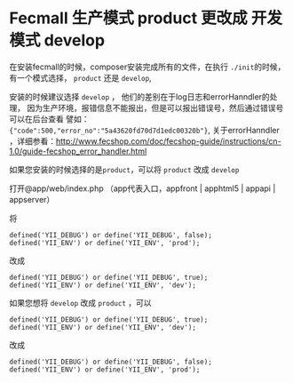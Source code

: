 Fecmall 生产模式 product 更改成 开发模式 develop
=======================


在安装fecmall的时候，composer安装完成所有的文件，在执行 `./init`的时候，有一个模式选择，
`product` 还是 `develop`,

安装的时候建议选择 `develop` ， 他们的差别在于log日志和errorHanndler的处理，
因为生产环境，报错信息不能报出，但是可以报出错误号，然后通过错误号可以在后台查看
譬如：`{"code":500,"error_no":"5a43620fd70d7d1edc00320b"}`,
关于errorHanndler ，详细参看：http://www.fecshop.com/doc/fecshop-guide/instructions/cn-1.0/guide-fecshop_error_handler.html

如果您安装的时候选择的是`product`，可以将 `product` 改成 `develop` 

打开@app/web/index.php （app代表入口，appfront | apphtml5 | appapi | appserver）

将 

```
defined('YII_DEBUG') or define('YII_DEBUG', false);
defined('YII_ENV') or define('YII_ENV', 'prod');
```

改成

```
defined('YII_DEBUG') or define('YII_DEBUG', true);
defined('YII_ENV') or define('YII_ENV', 'dev');
```

如果您想将 `develop`  改成  `product` ，可以



```
defined('YII_DEBUG') or define('YII_DEBUG', true);
defined('YII_ENV') or define('YII_ENV', 'dev');
```
改成

```
defined('YII_DEBUG') or define('YII_DEBUG', false);
defined('YII_ENV') or define('YII_ENV', 'prod');
```












